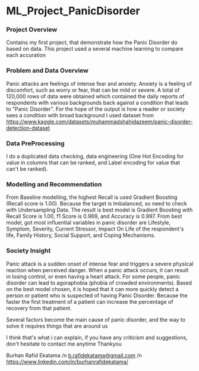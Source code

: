 # ML_Project_PanicDisorder

### Project Overview
Contains my first project, that demonstrate how the Panic Disorder do based on data. This project used a several machine learning to compare each accuration

### Problem and Data Overview
Panic attacks are feelings of intense fear and anxiety. Anxiety is a feeling of discomfort, such as worry or fear, that can be mild or severe.
A total of 120,000 rows of data were obtained which contained the daily reports of respondents with various backgrounds back against a condition that leads to "Panic Disorder". For the hope of the output is how a reader or society sees a condition with broad background
I used dataset from https://www.kaggle.com/datasets/muhammadshahidazeem/panic-disorder-detection-dataset

### Data PreProcessing
I do a duplicated data checking, data engineering (One Hot Encoding for value in columns that can be ranked, and Label encoding for value that can't be ranked).

### Modelling and Recommendation
From Baseline modelling, the highest Recall is used Gradient Boosting (Recall score is 1.00). Because the target is Imbalanced, so need to check with Undersampling Data. The result is best model is Gradient Boosting with Recall Score is 1.00, f1 Score is 0.969, and Accuracy is 0.997.
From best model, got most influential variables in panic disorder are Lifestyle, Symptom, Severity, Current Stressor, Impact On Life of the respondent's life, Family History, Social Support, and Coping Mechanisms.

### Society Insight
Panic attack is a sudden onset of intense fear and triggers a severe physical reaction when perceived danger. When a panic attack occurs, it can result in losing control, or even having a heart attack. For some people, panic disorder can lead to agoraphobia (phobia of crowded environments).
Based on the best model chosen, it is hoped that it can more quickly detect a person or patient who is suspected of having Panic Disorder. Because the faster the first treatment of a patient can increase the percentage of recovery from that patient.

Several factors become the main cause of panic disorder, and the way to solve it requires things that are around us



I think that's what i can explain, if you have any criticism and suggestions, don't hesitate to contact me anytime
Thankyou


Burhan Rafid Ekatama
/n b.rafidekatama@gmail.com
/n https://www.linkedin.com/in/burhanrafidekatama/
